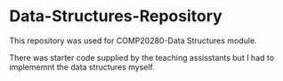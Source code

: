# Data-Structures-Repository

This repository was used for COMP20280-Data Structures module. 

There was starter code supplied by the teaching assisstants but I had to implememnt the data structures myself.
